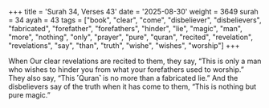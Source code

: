 +++
title = 'Surah 34, Verses 43'
date = '2025-08-30'
weight = 3649
surah = 34
ayah = 43
tags = ["book", "clear", "come", "disbeliever", "disbelievers", "fabricated", "forefather", "forefathers", "hinder", "lie", "magic", "man", "more", "nothing", "only", "prayer", "pure", "quran", "recited", "revelation", "revelations", "say", "than", "truth", "wishe", "wishes", "worship"]
+++

When Our clear revelations are recited to them, they say, “This is only a man who wishes to hinder you from what your forefathers used to worship.” They also say, “This ˹Quran˺ is no more than a fabricated lie.” And the disbelievers say of the truth when it has come to them, “This is nothing but pure magic.”